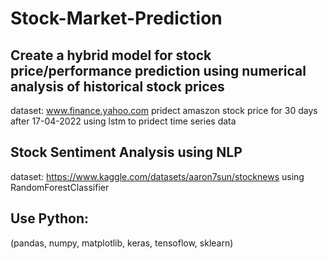 # Stock-Market-Prediction

## Create a hybrid model for stock price/performance prediction using numerical analysis of historical stock prices
dataset: www.finance.yahoo.com
pridect amaszon stock price for 30 days after 17-04-2022
using lstm to pridect time series data

## Stock Sentiment Analysis using NLP
dataset: https://www.kaggle.com/datasets/aaron7sun/stocknews
using RandomForestClassifier

## Use Python:
(pandas, numpy, matplotlib, keras, tensoflow, sklearn)
